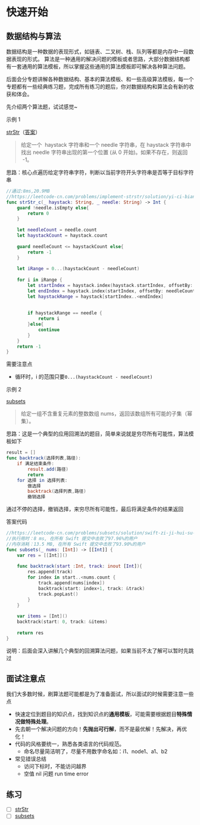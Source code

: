 # 快速开始

## 数据结构与算法

数据结构是一种数据的表现形式，如链表、二叉树、栈、队列等都是内存中一段数据表现的形式。
算法是一种通用的解决问题的模板或者思路，大部分数据结构都有一套通用的算法模板，所以掌握这些通用的算法模板即可解决各种算法问题。

后面会分专题讲解各种数据结构、基本的算法模板、和一些高级算法模板，每一个专题都有一些经典练习题，完成所有练习的题后，你对数据结构和算法会有新的收获和体会。

先介绍两个算法题，试试感觉~

示例 1

[strStr](https://leetcode-cn.com/problems/implement-strstr/)（[答案](https://leetcode-cn.com/problems/implement-strstr/solution/yi-ci-bian-li-haystackhaystackcount-needlecountcha/)）

> 给定一个  haystack 字符串和一个 needle 字符串，在 haystack 字符串中找出 needle 字符串出现的第一个位置 (从 0 开始)。如果不存在，则返回  -1。

思路：核心点遍历给定字符串字符，判断以当前字符开头字符串是否等于目标字符串

```swift
//通过:8ms,20.9MB
//https://leetcode-cn.com/problems/implement-strstr/solution/yi-ci-bian-li-haystackhaystackcount-needlecountcha/
func strStr_c(_ haystack: String, _ needle: String) -> Int {
    guard !needle.isEmpty else{
        return 0
    }
    
    let needleCount = needle.count
    let haystackCount = haystack.count
    
    guard needleCount <= haystackCount else{
        return -1
    }
    
    let iRange = 0...(haystackCount - needleCount)
    
    for i in iRange {
        let startIndex = haystack.index(haystack.startIndex, offsetBy: i)
        let endIndex = haystack.index(startIndex, offsetBy: needleCount)
        let haystackRange = haystack[startIndex..<endIndex]
        
        
        if haystackRange == needle {
            return i
        }else{
            continue
        }
    }
    return -1
}
```

需要注意点

- 循环时，i 的范围只要`0...(haystackCount - needleCount)`



示例 2

[subsets](https://leetcode-cn.com/problems/subsets/)

> 给定一组不含重复元素的整数数组 nums，返回该数组所有可能的子集（幂集）。

思路：这是一个典型的应用回溯法的题目，简单来说就是穷尽所有可能性，算法模板如下

```swift
result = []
func backtrack(选择列表,路径):
    if 满足结束条件:
        result.add(路径)
        return
    for 选择 in 选择列表:
        做选择
        backtrack(选择列表,路径)
        撤销选择
```

通过不停的选择，撤销选择，来穷尽所有可能性，最后将满足条件的结果返回

答案代码

```swift
//https://leetcode-cn.com/problems/subsets/solution/swift-zi-ji-hui-su-by-hu-cheng-he-da-bai-sha/
//执行用时：8 ms, 在所有 Swift 提交中击败了97.96%的用户
//内存消耗：13.5 MB, 在所有 Swift 提交中击败了93.90%的用户
func subsets(_ nums: [Int]) -> [[Int]] {
    var res = [[Int]]()
    
    func backtrack(start :Int, track: inout [Int]){
        res.append(track)
        for index in start..<nums.count {
            track.append(nums[index])
            backtrack(start: index+1, track: &track)
            track.popLast()
        }
    }
    
    var items = [Int]()
    backtrack(start: 0, track: &items)
    
    return res
}
```

说明：后面会深入讲解几个典型的回溯算法问题，如果当前不太了解可以暂时先跳过

## 面试注意点

我们大多数时候，刷算法题可能都是为了准备面试，所以面试的时候需要注意一些点

- 快速定位到题目的知识点，找到知识点的**通用模板**，可能需要根据题目**特殊情况做特殊处理**。
- 先去朝一个解决问题的方向！**先抛出可行解**，而不是最优解！先解决，再优化！
- 代码的风格要统一，熟悉各类语言的代码规范。
  - 命名尽量简洁明了，尽量不用数字命名如：i1、node1、a1、b2
- 常见错误总结
  - 访问下标时，不能访问越界
  - 空值 nil 问题 run time error

## 练习

- [ ] [strStr](https://leetcode-cn.com/problems/implement-strstr/)
- [ ] [subsets](https://leetcode-cn.com/problems/subsets/)
